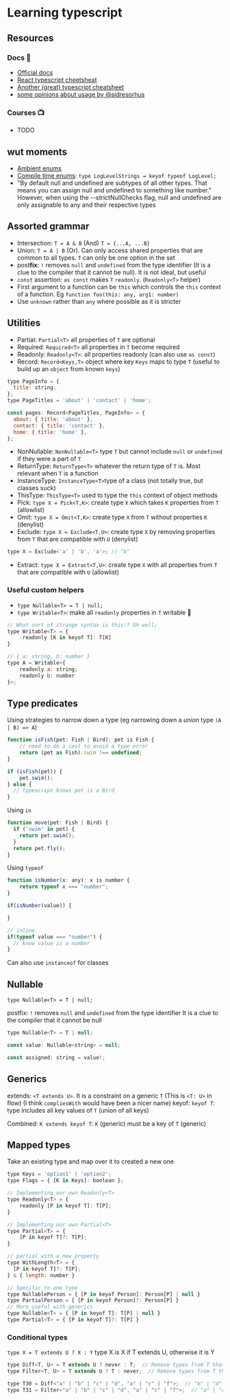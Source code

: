 # Learning typescript

## Resources

### Docs 📖

- [Official docs](https://www.typescriptlang.org/docs/handbook/basic-types.html)
- [React typescript cheetsheat](https://github.com/typescript-cheatsheets/react-typescript-cheatsheet)
- [Another (great) typescript cheatsheet](https://github.com/piotrwitek/react-redux-typescript-guide#react---type-definitions-cheatsheet)
- [some opinions about usage by @sidresorhus](https://github.com/sindresorhus/typescript-definition-style-guide)

### Courses 📺

- TODO

## wut moments

- [Ambient enums](https://www.typescriptlang.org/docs/handbook/enums.html#ambient-enums)
- [Compile time enums](https://www.typescriptlang.org/docs/handbook/enums.html#enums-at-compile-time): `type LogLevelStrings = keyof typeof LogLevel;`
- "By default null and undefined are subtypes of all other types. That means you can assign null and undefined to something like number."
  However, when using the --strictNullChecks flag, null and undefined are only assignable to any and their respective types

## Assorted grammar

- Intersection: `T = A & B` (And) `T = {...A, ...B}`
- Union: `T = A | B` (Or). Can only access shared properties that are common to all types. `T` can only be one option in the set
- post**fix**: `!` removes `null` and `undefined` from the type identifier (It is a clue to the compiler that it cannot be null). It is not ideal, but useful
- `const` assertion: `as const` makes `T` `readonly`. (`Readonly<T>` helper)
- First argument to a function can be `this` which controls the `this` context of a function. Eg `function foo(this: any, arg1: number)`
- Use `unknown` rather than `any` where possible as it is stricter

## Utilities

- Partial: `Partial<T>` all properties of `T` are optional
- Required: `Required<T>` all properties in `T` become required
- Readonly: `Readonly<T>`: all properties readonly (can also use `as const`)
- Record: `Record<Keys,T>` object where key `Keys` maps to type `T` (useful to build up an `object` from known `keys`)

```js
type PageInfo = {
  title: string,
};
type PageTitles = 'about' | 'contact' | 'home';

const pages: Record<PageTitles, PageInfo> = {
  about: { title: 'about' },
  contact: { title: 'contact' },
  home: { title: 'home' },
};
```

- NonNullable: `NonNullable<T>` type `T` but cannot include `null` or `undefined` if they were a part of `T`
- ReturnType: `ReturnType<T>` whatever the return type of `T` is. Most relevant when `T` is a function
- InstanceType: `InstanceType<T>`type of a class (not totally true, but classes suck)
- ThisType: `ThisType<T>` used to type the `this` context of object methods
- Pick: `type X = Pick<T,K>`: create type `X` which takes `K` properties from `T` (allowlist)
- Omit: `type X = Omit<T,K>`: create type `X` from `T` without properties `K` (denylist)
- Exclude: `type X = Exclude<T,U>`: create type `X` by removing properties from `T` that are compatible with `U` (denylist)

```js
type X = Exclude<'a' | 'b', 'a'>; // "b"
```

- Extract: `type X = Extract<T,U>`: create type `X` with all properties from `T` that are compatible with `U` (allowlist)

### Useful custom helpers

- `type Nullable<T> = T | null;`
- `type Writable<T>`: make all `readonly` properties in `T` writable 🤘

```js
// What sort of strange syntax is this!? Oh well;
type Writable<T> = {
    -readonly [K in keyof T]: T[K]
}

// { a: string, b: number }
type A = Writable<{
    readonly a: string;
    readonly b: number
}>;
```

## Type predicates

Using strategies to narrow down a type (eg narrowing down a _union_ type `(A | B) => A`)

```js
function isFish(pet: Fish | Bird): pet is Fish {
    // need to do a cast to avoid a type error
    return (pet as Fish).swim !== undefined;
}

if (isFish(pet)) {
    pet.swim();
} else {
  // typescript knows pet is a Bird
}
```

Using `in`

```js
function move(pet: Fish | Bird) {
  if ('swim' in pet) {
    return pet.swim();
  }
  return pet.fly();
}
```

Using `typeof`

```js
function isNumber(x: any): x is number {
    return typeof x === "number";
}

if(isNumber(value)) {

}

// inline
if(typeof value === "number") {
  // know value is a number
}
```

Can also use `instanceof` for classes

## Nullable

`type Nullable<T> = T | null;`

postfix: `!` removes `null` and `undefined` from the type identifier
It is a clue to the compiler that it cannot be null

```js
type Nullable<T> = T | null;

const value: Nullable<string> = null;

const assigned: string = value!;
```

## Generics

extends: `<T extends U>`. It is a constraint on a generic `T` (This is `<T: U>` in flow) (I think `compliesWith` would have been a nicer name)
keyof: `keyof T`: type includes all key values of `T` (union of all keys)

Combined: `K extends keyof T`: `K` (generic) must be a key of `T` (generic)

## Mapped types

Take an existing type and map over it to created a new one

```js
type Keys = 'option1' | 'option2';
type Flags = { [K in Keys]: boolean };
```

```js
// Implementing our own Readonly<T>
type Readonly<T> = {
    readonly [P in keyof T]: T[P];
}

// Implementing our own Partial<T>
type Partial<T> = {
    [P in keyof T]?: T[P];
}

// partial with a new property
type WithLength<T> = {
  [P in keyof T]?: T[P];
} & { length: number }
```

```js
// Specific to one type
type NullablePerson = { [P in keyof Person]: Person[P] | null }
type PartialPerson = { [P in keyof Person]?: Person[P] }
// More useful with generics
type Nullable<T> = { [P in keyof T]: T[P] | null }
type Partial<T> = { [P in keyof T]?: T[P] }
```

### Conditional types

`type X = T extends U ? X : Y`
type X is X if T extends U, otherwise it is Y

```js
type Diff<T, U> = T extends U ? never : T;  // Remove types from T that are assignable to U
type Filter<T, U> = T extends U ? T : never;  // Remove types from T that are not assignable to U

type T30 = Diff<"a" | "b" | "c" | "d", "a" | "c" | "f">;  // "b" | "d"
type T31 = Filter<"a" | "b" | "c" | "d", "a" | "c" | "f">;  // "a" | "c"
```
